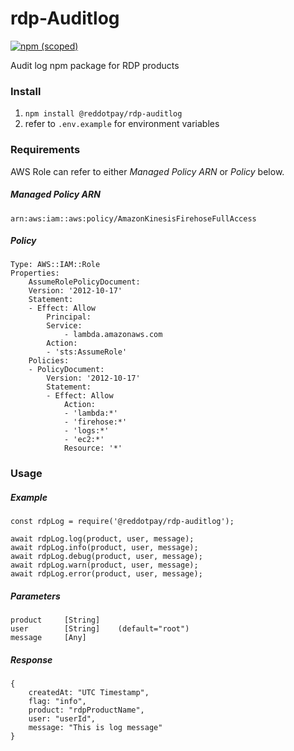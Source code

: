 # rdp-Auditlog
[![npm (scoped)](https://img.shields.io/npm/v/@reddotpay/rdp-auditlog.svg)](https://www.npmjs.com/package/@reddotpay/rdp-auditlog)

Audit log npm package for RDP products

### Install
1. `npm install @reddotpay/rdp-auditlog`
2. refer to `.env.example` for environment variables

### Requirements
AWS Role can refer to either *Managed Policy ARN* or *Policy* below.

##### Managed Policy ARN
```
arn:aws:iam::aws:policy/AmazonKinesisFirehoseFullAccess
```
##### Policy
```
Type: AWS::IAM::Role
Properties:
    AssumeRolePolicyDocument:
    Version: '2012-10-17'
    Statement:
    - Effect: Allow
        Principal:
        Service:
            - lambda.amazonaws.com
        Action:
        - 'sts:AssumeRole'
    Policies:
    - PolicyDocument:
        Version: '2012-10-17'
        Statement:
        - Effect: Allow
            Action:
            - 'lambda:*'
            - 'firehose:*'
            - 'logs:*'
            - 'ec2:*'
            Resource: '*'
```

### Usage

##### Example
```
const rdpLog = require('@reddotpay/rdp-auditlog');

await rdpLog.log(product, user, message);
await rdpLog.info(product, user, message);
await rdpLog.debug(product, user, message);
await rdpLog.warn(product, user, message);
await rdpLog.error(product, user, message);
```

##### Parameters
```
product     [String]
user        [String]    (default="root")
message     [Any]
```

##### Response
```
{
    createdAt: "UTC Timestamp",
    flag: "info",
    product: "rdpProductName",
    user: "userId",
    message: "This is log message"
}
```
